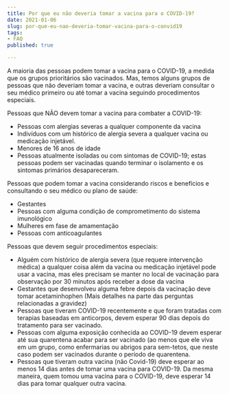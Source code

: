 ```yaml
---
title: Por que eu não deveria tomar a vacina para o COVID-19?
date: 2021-01-06
slug: por-que-eu-nao-deveria-tomar-vacina-para-o-convid19
tags:
- FAQ
published: true

---
```

A maioria das pessoas podem tomar a vacina para o COVID-19, a medida que os grupos prioritários são vacinados. Mas, temos alguns grupos de pessoas que não deveriam tomar a vacina, e outras deveriam consultar o seu médico primeiro ou até tomar a vacina seguindo procedimentos especiais.

Pessoas que NÃO devem tomar a vacina para combater a COVID-19:

* Pessoas com alergias severas a qualquer componente da vacina
* Indivíduos com um histórico de alergia severa a qualquer vacina ou medicação injetável.
* Menores de 16 anos de idade
* Pessoas atualmente isoladas ou com sintomas de COVID-19; estas pessoas podem ser vacinadas quando terminar o isolamento e os sintomas primários desapareceram.

Pessoas que podem tomar a vacina considerando riscos e benefícios e consultando o seu médico ou plano de saúde:

* Gestantes
* Pessoas com alguma condição de comprometimento do sistema imunológico
* Mulheres em fase de amamentação
* Pessoas com anticoagulantes

Pessoas que devem seguir procedimentos especiais:

* Alguém com histórico de alergia severa (que requere intervenção médica) a qualquer coisa além da vacina ou medicação injetável pode usar a vacina, mas eles precisam se manter no local de vacinação para observação por 30 minutos após receber a dose da vacina
* Gestantes que desenvolveu alguma febre depois da vacinação deve tomar acetaminhophen (Mais detalhes na parte das perguntas relacionadas a gravidez)
* Pessoas que tiveram COVID-19 recentemente e que foram tratadas com terapias baseadas em anticorpos, devem esperar 90 dias depois do tratamento para ser vacinado.
* Pessoas com alguma exposição conhecida ao COVID-19 devem esperar até sua quarentena acabar para ser vacinado (ao menos que ele viva em um grupo, como enfermarias ou abrigos para sem-tetos, que neste caso podem ser vacinados durante o período de quarentena.
* Pessoas que tiveram outra vacina (não Covid-19) deve esperar ao menos 14 dias antes de tomar uma vacina para COVID-19. Da mesma maneira, quem tomou uma vacina para o COVID-19, deve esperar 14 dias para tomar qualquer outra vacina.
